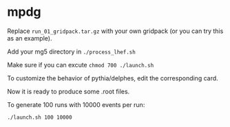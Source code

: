 # mpdg

Replace ```run_01_gridpack.tar.gz``` with your own gridpack (or you can try this as an example).

Add your mg5 directory in ```./process_lhef.sh```

Make sure if you can excute ```chmod 700 ./launch.sh```

To customize the behavior of pythia/delphes, edit the corresponding card.

Now it is ready to produce some .root files.

To generate 100 runs with 10000 events per run:
```bash
./launch.sh 100 10000
```
